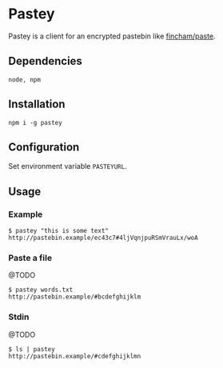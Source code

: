 # Pastey

Pastey is a client for an encrypted pastebin like [fincham/paste](https://github.com/fincham/paste).

## Dependencies

    node, npm

## Installation

    npm i -g pastey

## Configuration

Set environment variable `PASTEYURL`.

## Usage

### Example

    $ pastey "this is some text"
    http://pastebin.example/ec43c7#4ljVqnjpuRSmVrauLx/woA

### Paste a file

@TODO

    $ pastey words.txt
    http://pastebin.example/#bcdefghijklm

### Stdin

@TODO

    $ ls | pastey
    http://pastebin.example/#cdefghijklmn
